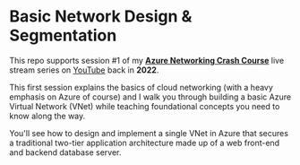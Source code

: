 # Basic Network Design & Segmentation

This repo supports session #1 of my **[Azure Networking Crash Course](https://www.youtube.com/watch?v=etQMC2O274c)** live stream series on [YouTube](https://www.youtube.com/channel/UCuoEOqepPoBrnpL5C3P6Ehg) back in **2022**.

This first session explains the basics of cloud networking (with a heavy emphasis on Azure of course) and I walk you through building a basic Azure Virtual Network (VNet) while teaching foundational concepts you need to know along the way.

You'll see how to design and implement a single VNet in Azure that secures a traditional two-tier application architecture made up of a web front-end and backend database server.
